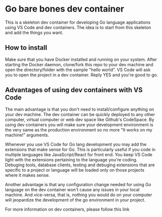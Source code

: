 # Go bare bones dev container

This is a skeleton dev container for developing Go language applications using VS Code and dev containers. The idea is to start from this skeleton and add the things you want.

## How to install

Make sure that you have Docker installed and running on your system. After starting the Docker daemon, clone/fork this repo to your dev machine and open the directory/folder with the sample "hello world". VS Code will ask you to open the project in a dev container. Reply YES and you're good to go.

## Advantages of using dev containers with VS Code

The main advantage is that you don't need to install/configure anything on your dev machine. The dev container can be quickly deployed to any other computer, virtual computer or web dev space like Github's CodeSpace. By using dev containers you will make sure your development environment is the very same as the production environment so no more "It works on my machine!" arguments.

Whenever you use VS Code for Go lang development you may add the extensions that make sense for Go. This is particularly useful if you code in multiple languages like JavaScript/React for front end. You keep VS Code light with the extensions pertaining to the language you're coding. Debuging tools, database clients, testing and debuging extensions that are specific to a project or language will be loaded only on those projects where it makes sense.

Another advantage is that any configuration change needed for using Go language on the dev container won't cause any issues in your local machine. And vice-versa, that is, nothing you would do on your computer will jeopardize the development of the go environment in your project.

For more information on dev containers, please follow this link
